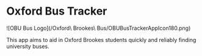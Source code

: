 # Oxford Bus Tracker

![OBU Bus Logo](/Oxford\ Brookes\ Bus/OBUBusTrackerAppIcon180.png)

This app aims to aid in Oxford Brookes students quickly and reliably finding
university buses.
